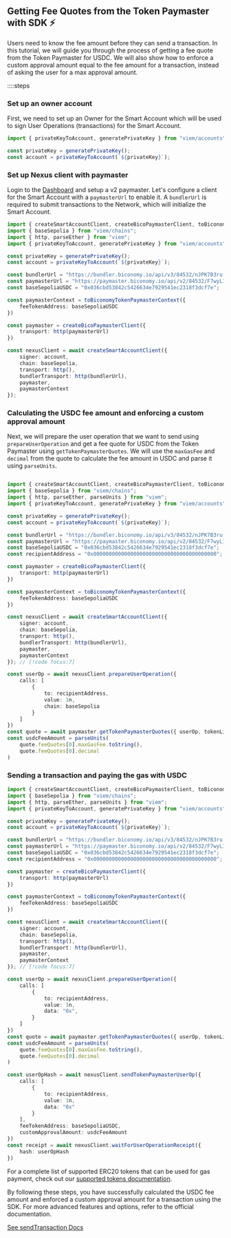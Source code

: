 ## Getting Fee Quotes from the Token Paymaster with SDK ⚡️

Users need to know the fee amount before they can send a transaction. In this tutorial, we will guide you through the process of getting a fee quote from the Token Paymaster for USDC.
We will also show how to  enforce a custom approval amount equal to the fee amount for a transaction, instead of asking the user for a max approval amount.

::::steps

### Set up an owner account
First, we need to set up an Owner for the Smart Account which will be used to sign User Operations (transactions) for the Smart Account.

```typescript twoslash
import { privateKeyToAccount, generatePrivateKey } from "viem/accounts";

const privateKey = generatePrivateKey();
const account = privateKeyToAccount(`${privateKey}`);
```

### Set up Nexus client with paymaster
Login to the [Dashboard](https://dashboard.biconomy.io/) and setup a v2 paymaster. Let's configure a client for the Smart Account with a `paymasterUrl` to enable it. A `bundlerUrl` is required to submit transactions to the Network, which will initialize the Smart Account.

```typescript twoslash
import { createSmartAccountClient, createBicoPaymasterClient, toBiconomyTokenPaymasterContext } from "@biconomy/sdk";
import { baseSepolia } from "viem/chains"; 
import { http, parseEther } from "viem";
import { privateKeyToAccount, generatePrivateKey } from "viem/accounts";

const privateKey = generatePrivateKey();
const account = privateKeyToAccount(`${privateKey}`);

const bundlerUrl = "https://bundler.biconomy.io/api/v3/84532/nJPK7B3ru.dd7f7861-190d-41bd-af80-6877f74b8f44";
const paymasterUrl = "https://paymaster.biconomy.io/api/v2/84532/F7wyL1clz.75a64804-3e97-41fa-ba1e-33e98c2cc703"; // [!code focus:16]
const baseSepoliaUSDC = "0x036cbd53842c5426634e7929541ec2318f3dcf7e"; 

const paymasterContext = toBiconomyTokenPaymasterContext({
    feeTokenAddress: baseSepoliaUSDC
})

const paymaster = createBicoPaymasterClient({
    transport: http(paymasterUrl)
})

const nexusClient = await createSmartAccountClient({
    signer: account,
    chain: baseSepolia,
    transport: http(),
    bundlerTransport: http(bundlerUrl),
    paymaster,
    paymasterContext
});
```

### Calculating the USDC fee amount and enforcing a custom approval amount
Next, we will prepare the user operation that we want to send using `prepareUserOperation` and get a fee quote for USDC from the Token Paymaster using `getTokenPaymasterQuotes`.
We will use the `maxGasFee` and `decimal` from the quote to calculate the fee amount in USDC and parse it using `parseUnits`.

```typescript twoslash

import { createSmartAccountClient, createBicoPaymasterClient, toBiconomyTokenPaymasterContext } from "@biconomy/sdk";
import { baseSepolia } from "viem/chains"; 
import { http, parseEther, parseUnits } from "viem";
import { privateKeyToAccount, generatePrivateKey } from "viem/accounts";

const privateKey = generatePrivateKey();
const account = privateKeyToAccount(`${privateKey}`);

const bundlerUrl = "https://bundler.biconomy.io/api/v3/84532/nJPK7B3ru.dd7f7861-190d-41bd-af80-6877f74b8f44";
const paymasterUrl = "https://paymaster.biconomy.io/api/v2/84532/F7wyL1clz.75a64804-3e97-41fa-ba1e-33e98c2cc703";
const baseSepoliaUSDC = "0x036cbd53842c5426634e7929541ec2318f3dcf7e";
const recipientAddress = "0x0000000000000000000000000000000000000000";

const paymaster = createBicoPaymasterClient({
    transport: http(paymasterUrl)
})

const paymasterContext = toBiconomyTokenPaymasterContext({
    feeTokenAddress: baseSepoliaUSDC
})

const nexusClient = await createSmartAccountClient({
    signer: account,
    chain: baseSepolia,
    transport: http(),
    bundlerTransport: http(bundlerUrl),
    paymaster,
    paymasterContext
}); // [!code focus:7]

const userOp = await nexusClient.prepareUserOperation({
    calls: [
        {
            to: recipientAddress,
            value: 1n,
            chain: baseSepolia
        }
    ]
})
const quote = await paymaster.getTokenPaymasterQuotes({ userOp, tokenList:[baseSepoliaUSDC] })
const usdcFeeAmount = parseUnits(
    quote.feeQuotes[0].maxGasFee.toString(),
    quote.feeQuotes[0].decimal
)
```

### Sending a transaction and paying the gas with USDC
```typescript twoslash
import { createSmartAccountClient, createBicoPaymasterClient, toBiconomyTokenPaymasterContext } from "@biconomy/sdk";
import { baseSepolia } from "viem/chains"; 
import { http, parseEther, parseUnits } from "viem";
import { privateKeyToAccount, generatePrivateKey } from "viem/accounts";

const privateKey = generatePrivateKey();
const account = privateKeyToAccount(`${privateKey}`);

const bundlerUrl = "https://bundler.biconomy.io/api/v3/84532/nJPK7B3ru.dd7f7861-190d-41bd-af80-6877f74b8f44";
const paymasterUrl = "https://paymaster.biconomy.io/api/v2/84532/F7wyL1clz.75a64804-3e97-41fa-ba1e-33e98c2cc703";
const baseSepoliaUSDC = "0x036cbd53842c5426634e7929541ec2318f3dcf7e";
const recipientAddress = "0x0000000000000000000000000000000000000000";

const paymaster = createBicoPaymasterClient({
    transport: http(paymasterUrl)
})

const paymasterContext = toBiconomyTokenPaymasterContext({
    feeTokenAddress: baseSepoliaUSDC
})

const nexusClient = await createSmartAccountClient({
    signer: account,
    chain: baseSepolia,
    transport: http(),
    bundlerTransport: http(bundlerUrl),
    paymaster,
    paymasterContext
}); // [!code focus:7]

const userOp = await nexusClient.prepareUserOperation({
    calls: [
        {
            to: recipientAddress,
            value: 1n,
            data: "0x",
        }
    ]
})
const quote = await paymaster.getTokenPaymasterQuotes({ userOp, tokenList:[baseSepoliaUSDC] })
const usdcFeeAmount = parseUnits(
    quote.feeQuotes[0].maxGasFee.toString(),
    quote.feeQuotes[0].decimal
)

const userOpHash = await nexusClient.sendTokenPaymasterUserOp({
    calls: [
        {
            to: recipientAddress,
            value: 1n,
            data: "0x"
        }
    ],
    feeTokenAddress: baseSepoliaUSDC,
    customApprovalAmount: usdcFeeAmount
})
const receipt = await nexusClient.waitForUserOperationReceipt({
    hash: userOpHash
})
```

For a complete list of supported ERC20 tokens that can be used for gas payment, check out our [supported tokens documentation](/contractsAndAudits#token-paymaster-supported-tokens).

By following these steps, you have successfully calculated the USDC fee amount and enforced a custom approval amount for a transaction using the SDK. For more advanced features and options, refer to the official documentation.

[See sendTransaction Docs](/nexus-client/methods#sendtransaction)
